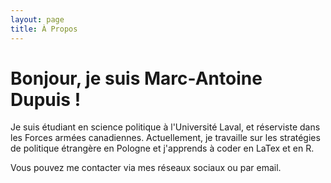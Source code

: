 ```yaml
---
layout: page
title: À Propos
---
```


# Bonjour, je suis Marc-Antoine Dupuis !

Je suis étudiant en science politique à l'Université Laval, et réserviste dans les Forces armées canadiennes. 
Actuellement, je travaille sur les stratégies de politique étrangère en Pologne et j'apprends à coder en LaTex et 
en R. 

Vous pouvez me contacter via mes réseaux sociaux ou par email.
